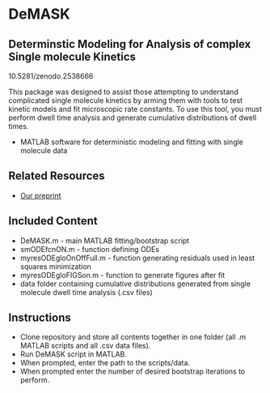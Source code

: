 # DeMASK
## **De**terminstic **M**odeling for **A**nalysis of complex **S**ingle molecule **K**inetics
10.5281/zenodo.2538666

This package was designed to assist those attempting to understand complicated single molecule kinetics by arming them with tools to test kinetic models and fit microscopic rate constants. To use this tool, you must perform dwell time analysis and generate cumulative distributions of dwell times.

* MATLAB software for deterministic modeling and fitting with single molecule data 

## Related Resources
* <a href="https://www.biorxiv.org/content/early/2018/05/10/319749">Our preprint</a>

## Included Content
* DeMASK.m - main MATLAB fitting/bootstrap script
* smODEfcnON.m - function defining ODEs
* myresODEgloOnOffFull.m - function generating residuals used in least squares minimization
* myresODEgloFIGSon.m - function to generate figures after fit
* data folder containing cumulative distributions generated from single molecule dwell time analysis (.csv files)

## Instructions
* Clone repository and store all contents together in one folder (all .m MATLAB scripts and all .csv data files).
* Run DeMASK script in MATLAB. 
* When prompted, enter the path to the scripts/data.
* When prompted enter the number of desired bootstrap iterations to perform.
